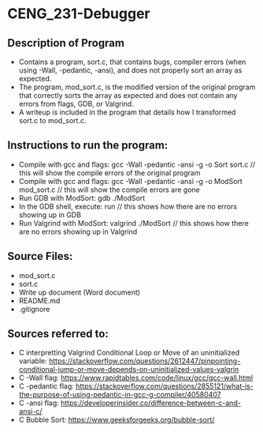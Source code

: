 # CENG_231-Debugger

## Description of Program
- Contains a program, sort.c, that contains bugs, compiler errors (when using -Wall, -pedantic, -ansi), and does not properly sort an array as expected.
- The program, mod_sort.c, is the modified version of the original program that correctly sorts the array as expected and does not contain any errors from flags, GDB, or Valgrind.
- A writeup is included in the program that details how I transformed sort.c to mod_sort.c.

## Instructions to run the program:
- Compile with gcc and flags: gcc -Wall -pedantic -ansi -g -o Sort sort.c // this will show the compile errors of the original program
- Compile with gcc and flags: gcc -Wall -pedantic -ansi -g -o ModSort mod_sort.c // this will show the compile errors are gone
- Run GDB with ModSort: gdb ./ModSort
- In the GDB shell, execute: run // this shows how there are no errors showing up in GDB
- Run Valgrind with ModSort: valgrind ./ModSort // this shows how there are no errors showing up in Valgrind

## Source Files:
- mod_sort.c
- sort.c
- Write up document (Word document)
- README.md
- .gitignore

## Sources referred to:
- C interpretting Valgrind Conditional Loop or Move of an uninitialized variable: https://stackoverflow.com/questions/2612447/pinpointing-conditional-jump-or-move-depends-on-uninitialized-values-valgrin
- C -Wall flag: https://www.rapidtables.com/code/linux/gcc/gcc-wall.html
- C -pedantic flag: https://stackoverflow.com/questions/2855121/what-is-the-purpose-of-using-pedantic-in-gcc-g-compiler/40580407
- C -ansi flag: https://developerinsider.co/difference-between-c-and-ansi-c/
- C Bubble Sort: https://www.geeksforgeeks.org/bubble-sort/ 
